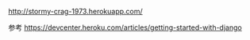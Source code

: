 http://stormy-crag-1973.herokuapp.com/

参考
https://devcenter.heroku.com/articles/getting-started-with-django